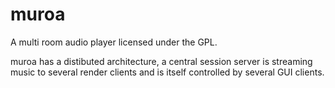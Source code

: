 # muroa
A multi room audio player licensed under the GPL.

muroa has a distibuted architecture, a central session server 
is streaming music to several render clients and is itself controlled by several GUI clients.

